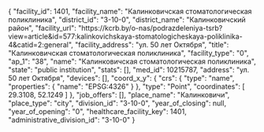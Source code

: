 {
    "facility_id": 1401,
    "facility_name": "Калинковичская стоматологическая поликлиника",
    "district_id": "3-10-0",
    "district_name": "Калинковичский район",
    "facility_url": "https:\/\/kcrb.by\/o-nas\/podrazdeleniya-tsrb?view=article&id=577:kalinkovichskaya-stomatologicheskaya-poliklinika-4&catid=2:general",
    "facility_address": "ул. 50 лет Октября",
    "title": "Калинковичская стоматологическая поликлиника",
    "facility_type": "0",
    "ap_1": "38",
    "name": "Калинковичская стоматологическая поликлиника",
    "state": "public institution",
    "stats": [],
    "med_id": 10215787,
    "address": "ул. 50 лет Октября",
    "devices": [],
    "coord_x_y": {
        "crs": {
            "type": "name",
            "properties": {
                "name": "EPSG:4326"
            }
        },
        "type": "Point",
        "coordinates": [
            29.3108,
            52.1249
        ]
    },
    "job_offers": [],
    "place_name": "Калинковичи",
    "place_type": "city",
    "division_id": "3-10-0",
    "year_of_closing": null,
    "year_of_opening": "0",
    "healthcare_facility_key": 1401,
    "administrative_division_id": "3-10-0"
}